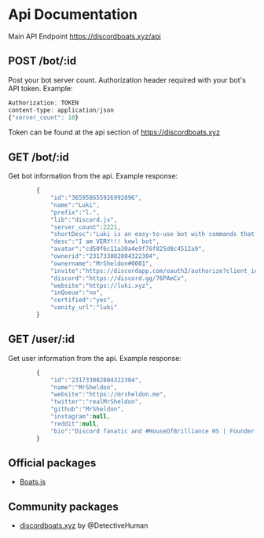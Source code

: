 # Api Documentation

Main API Endpoint
https://discordboats.xyz/api

## POST /bot/:id

Post your bot server count.
Authorization header required with your bot's API token. 
Example:
```javascript
Authorization: TOKEN 
content-type: application/json 
{"server_count": 10}
```

Token can be found at the api section of https://discordboats.xyz


## GET /bot/:id

Get bot information from the api.
Example response:
```javascript
        {  
            "id":"365958655926992896",
            "name":"Luki",
            "prefix":"l.",
            "lib":"discord.js",
            "server_count":2221,
            "shortDesc":"Luki is an easy-to-use bot with commands that can be used for fun, moderation, games, and more!",
            "desc":"I am VERY!!! kewl bot",
            "avatar":"cd50f6c11a30a4e9f76f825d8c4512a9",
            "ownerid":"231733082804322304",
            "ownername":"MrSheldon#0001",
            "invite":"https://discordapp.com/oauth2/authorize?client_id=365958655926992896&scope=bot&permissions=2146958591",
            "discord":"https://discord.gg/76PAmCv",
            "website":"https://luki.xyz",
            "inQueue":"no",
            "certified":"yes",
            "vanity_url":"luki"
        }
```
## GET /user/:id

Get user information from the api.
Example response:
```javascript
        {  
            "id":"231733082804322304",
            "name":"MrSheldon",
            "website":"https://mrsheldon.me",
            "twitter":"realMrSheldon",
            "github":"MrSheldon",
            "instagram":null,
            "reddit":null,
            "bio":"Discord fanatic and #HouseOfBrilliance HS | Founder and Lead Developer of Luki The Bot"
        }
```

## Official packages

* [Boats.js](https://boats.js.org/)


## Community packages

* [discordboats.xyz](https://www.npmjs.com/package/discordboats.xyz) by @DetectiveHuman 
